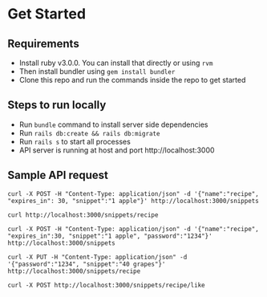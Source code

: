 # Get Started

## Requirements
* Install ruby v3.0.0. You can install that directly or using `rvm`
* Then install bundler using `gem install bundler`
* Clone this repo and run the commands inside the repo to get started

## Steps to run locally
* Run `bundle` command to install server side dependencies
* Run `rails db:create && rails db:migrate`
* Run `rails s` to start all processes
* API server is running at host and port http://localhost:3000

## Sample API request

```
curl -X POST -H "Content-Type: application/json" -d '{"name":"recipe", "expires_in": 30, "snippet":"1 apple"}' http://localhost:3000/snippets

curl http://localhost:3000/snippets/recipe

curl -X POST -H "Content-Type: application/json" -d '{"name":"recipe", "expires_in":30, "snippet":"1 apple", "password":"1234"}' http://localhost:3000/snippets

curl -X PUT -H "Content-Type: application/json" -d '{"password":"1234", "snippet":"40 grapes"}' http://localhost:3000/snippets/recipe

curl -X POST http://localhost:3000/snippets/recipe/like
```